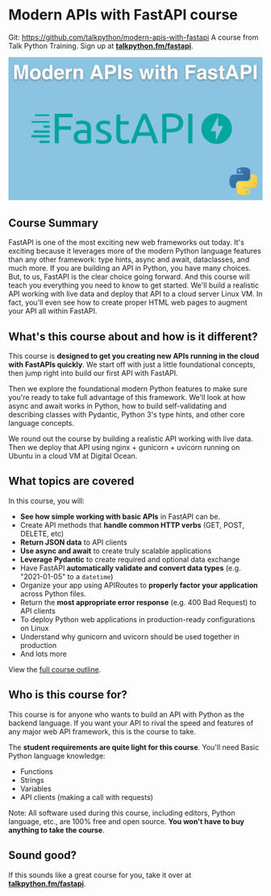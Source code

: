 # Modern APIs with FastAPI course

Git: https://github.com/talkpython/modern-apis-with-fastapi
A course from Talk Python Training. Sign up at [**talkpython.fm/fastapi**](https://talkpython.fm/fastapi).

[![](./readme_resources/fastapi-modern.png)](https://talkpython.fm/fastapi)

## Course Summary

FastAPI is one of the most exciting new web frameworks out today. It's exciting because it leverages more of the modern Python language features than any other framework: type hints, async and await, dataclasses, and much more. If you are building an API in Python, you have many choices. But, to us, FastAPI is the clear choice going forward. And this course will teach you everything you need to know to get started. We'll build a realistic API working with live data and deploy that API to a cloud server Linux VM. In fact, you'll even see how to create proper HTML web pages to augment your API all within FastAPI.

## What's this course about and how is it different?

This course is **designed to get you creating new APIs running in the cloud with FastAPIs quickly**. We start off with just a little foundational concepts, then jump right into build our first API with FastAPI.

Then we explore the foundational modern Python features to make sure you're ready to take full advantage of this framework. We'll look at how async and await works in Python, how to build self-validating and describing classes with Pydantic, Python 3's type hints, and other core language concepts.

We round out the course by building a realistic API working with live data. Then we deploy that API using nginx + gunicorn + uvicorn running on Ubuntu in a cloud VM at Digital Ocean.

## What topics are covered

In this course, you will:

- **See how simple working with basic APIs** in FastAPI can be.
- Create API methods that **handle common HTTP verbs** (GET, POST, DELETE, etc)
- **Return JSON data** to API clients
- **Use async and await** to create truly scalable applications
- **Leverage Pydantic** to create required and optional data exchange
- Have FastAPI **automatically validate and convert data types** (e.g. "2021-01-05" to a `datetime`)
- Organize your app using APIRoutes to **properly factor your application** across Python files.
- Return the **most appropriate error response** (e.g. 400 Bad Request) to API clients
- To deploy Python web applications in production-ready configurations on Linux
- Understand why gunicorn and uvicorn should be used together in production
- And lots more

View the [full course outline](https://training.talkpython.fm/courses/getting-started-with-fastapi).

## Who is this course for?

This course is for anyone who wants to build an API with Python as the backend language. If you want your API to rival the speed and features of any major web API framework, this is the course to take.

The **student requirements are quite light for this course**. You'll need Basic Python language knowledge:

- Functions
- Strings
- Variables
- API clients (making a call with requests)

Note: All software used during this course, including editors, Python language, etc., are 100% free and open source. **You won't have to buy anything to take the course**.

## Sound good?

If this sounds like a great course for you, take it over at [**talkpython.fm/fastapi**](https://talkpython.fm/fastapi).
